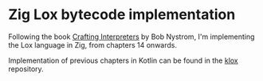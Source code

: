 # Zig Lox bytecode implementation

Following the book [Crafting Interpreters](http://www.craftinginterpreters.com/) by Bob Nystrom,
I'm implementing the Lox language in Zig, from chapters 14 onwards.

Implementation of previous chapters in Kotlin can be found in the [klox](https://github.com/Vojtasii/klox) repository.
